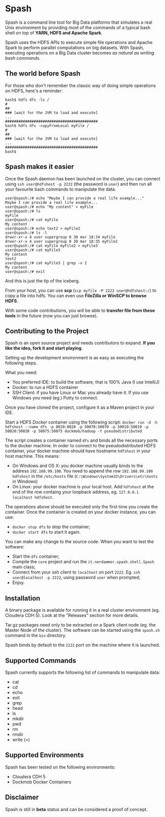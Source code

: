 # Spash

Spash is a command line tool for Big Data platforms that simulates a real Unix environment by providing most of the commands of a typical bash shell on top of **YARN, HDFS and Apache Spark**. 

Spash uses the HDFS APIs to execute simple file operations and Apache Spark to perform parallel computations on big datasets.
With Spash, executing operations on a Big Data cluster becomes *as natural as writing bash commands*.

## The world before Spash
For those who don't remember the classic way of doing simple operations on HDFS, here's a reminder:

```console
bash$ hdfs dfs -ls /
#
##
### [wait for the JVM to load and execute]
...
##########################################
bash$ hdfs dfs -copyFromLocal myFile /
#
##
### [wait for the JVM to load and execute]
...
##########################################
bash$ 
```

## Spash makes it easier
Once the Spash daemon has been launched on the cluster, you can connect using `ssh user@hdfshost -p 2222` (the password is `user`) and then run all your favourite bash commands to manipulate the data.

```console
user@spash:/# echo "Maybe I can provide a real life example..."
Maybe I can provide a real life example...
user@spash:/# echo "My content" > myFile
user@spash:/# ls
myFile
user@spash:/# cat myFile
My content
user@spash:/# echo text2 > myFile2
user@spash:/# ls -l
drwxr-xr-x 4 user supergroup 0 30 mar 18:34 myFile 
drwxr-xr-x 4 user supergroup 0 30 mar 18:35 myFile2
user@spash:/# cat myFile myFile2 > myFile3
user@spash:/# cat myFile3
My content
text2
user@spash:/# cat myFile3 | grep -v 2
My content
user@spash:/# exit
```

And this is just the tip of the iceberg.

From your host, you can use **scp** (`scp myfile -P 2222 user@hdfshost:/`) to copy a file into hdfs. You can even use **FileZilla or WinSCP to browse HDFS**. 

With some code contributions, you will be able to **transfer file from these tools** in the future (now you can just browse).

## Contributing to the Project
Spash is an open source project and needs contributors to expand.
**If you like the idea, fork it and start playing**.

Setting up the development environment is as easy as executing the following steps.

What you need:
- You preferred IDE: to build the software, that is 100% Java (I use IntelliJ)
- Docker: to run a HDFS container
- SSH Client: if you have Linux or Mac you already have it. If you use Windows you need (eg.) Putty to connect.

Once you have cloned the project, configure it as a Maven project in your IDE.

Start a HDFS *Docker* container using the following script:
`docker run -d -h hdfshost --name dfs -p 8020:8020 -p 50070:50070 -p 50010:50010 -p 50020:50020 -p 50075:50075 dockmob/hadoop -t pseudodistributed`

The script creates a container named `dfs` and binds all the necessary ports to the docker machine. In order to connect to the pseudodistributed HDFS container, your docker machine should have hostname `hdfshost` in your host machine. This means:
- On Windows and OS X: you docker machine usually binds to the address `192.168.99.100`. You need to append the row `192.168.99.100 hdfshost` in the `/etc/hosts` file (`C:\Windows\System32\Drivers\etc\hosts` in Windows)
- On Linux: your docker machine is your local host. Add `hdfshost` at the end of the row containg your loopback address, eg. `127.0.0.1 localhost hdfshost`.

The operations above should be executed only the first time you create the container. Once the container is created on your docker instance, you can use:
- `docker stop dfs` to stop the container;
- `docker start dfs` to start it again.

You can make any change to the source code. When you want to test the software:
- Start the `dfs` container;
- Compile the `core` project and run the `it.nerdammer.spash.shell.Spash` main class;
- Connect from your ssh client to `localhost` on port `2222`. Eg. `ssh user@localhost -p 2222`, using password `user`  when prompted;
- Enjoy.

## Installation
A binary package is available for running it in a real cluster environment (eg. Cloudera CDH 5).
Look at the "Releases" section for more details.

Tar.gz packages need only to be extracted on a Spark client node (eg. the Master Node of the cluster). The software can be started using the `spash.sh` command in the `bin` directory.

Spash binds by default to the `2222` port on the machine where it is launched.

## Supported Commands
Spash currently supports the following list of commands to manipulate data:
- cat
- cd
- echo
- exit
- grep
- head
- ls
- mkdir
- pwd
- rm
- rmdir
- write (>)

## Supported Environments
Spash has been tested on the following environments:
- Cloudera CDH 5
- Dockmob Docker Containers

## Disclaimer
Spash is still in **beta** status and can be considered a proof of concept.

